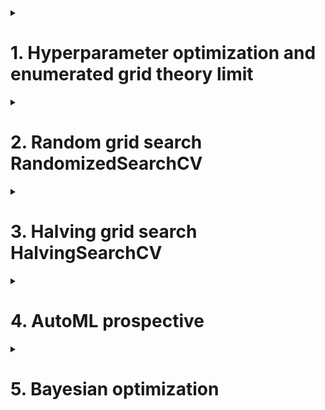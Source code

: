 <details>
<summary><h1>1. Hyperparameter optimization and enumerated grid theory limit</h1></summary>
  
Hpyerparameter optimization method mainly includes 4 categories:
  - Grid search optimization method
  - Baysian optimization method
  - Gradient-based optimization method
  - Searm optimization method (evolutionary algorithm, genetic algorithm)

Disadvantage of grid search: large amount of possible candidates

Following is a benchmark result using grid search.
```python
from sklearn.ensemble import RandomForestRegressor as RFR
from sklearn.model_selection import corss_validate, KFold, GridSearchCV

X=data.iloc[:,:-1]
y=data.iloc[:,-1]

# parameter space
param_grid_simple = {
    "criterion": ["squared_error", "poisson"],
    "n_estimators": [*range(20,100,5)],
    "max_depth": [*range(10,25,2)],
    "max_fatures": ["log2", "sqrt", 16, 32, 64, "auto"],
    "min_impurity_decrease": [*np.arange(0,5,10)]
}

reg=RFR(random_state=1412, verbose=True, n_jobs=-1)
cv=KFold(n_splits=5, shuffle=True, random_state=1412)
search=GridSearchCV(estimator=reg,
                    param_grid=param_grid_simple,
                    scoring="neg_mean_squared_error",
                    verbose=True,
                    cv=cv,
                    n_jobs=-1)

start=time.time()
search.fit(X,y)
print(time.time()-start)

search.best_estimator_
abs(search.best_score_)**0.5

ad_reg=RFR(n_estimators=85, max_depth=23, max_features=16, random_state=1412)

cv=KFold(n_splits=5, shuffle=True, random_state=1412)
result_post_adjusted=cross_validate(ad_reg,
                                    X, y,
                                    cv=cv,
                                    scoring="neg_mean_squared_error",
                                    return_train_score=True,
                                    verbose=True,
                                    n_jobs=-1
                                    )

def RMSE(cvresult,key):
  return (abs(cvresult[key])**0.5).mean()

def count_space(param):
  no_option=1
  for i in param_grid_simple:
    no_option*=len(param_grid_simple[i])
  print(no_option)

def rebuild_on_best_param(ad_reg):
  cv=KFold(n_splits=5, shuffle=True, random_state=1412)
  result_post_adjusted=cross_validated(ad_reg,
                                       X,y,
                                       cv=cv,
                                       scoring="neg_mean_squared_error",
                                       return_train_score=True,
                                       verbose=True,
                                       n_jobs=-1)
  print("Training RMSE:{:.3f}".format(RMSE(result_post_adjusted, "train_score")))
  print("Testing RMSE:{:.3f}".format(RMSE(result_post_adjusted, "test_score")))
```

</details>

<details>
<summary><h1>2. Random grid search RandomizedSearchCV</h1></summary>

## 2.1 Random grid search basic principles
Random search cross-validation is a technique that searches for the optimal hyperparameters of a model by evaluating the model's performance on random combinations of hyperparameter values. The idea is to define a set of hyperparameters and a range of values for each hyperparameter, and then randomly sample values from these ranges to create different combinations of hyperparameters. This process is repeated a specified number of times, and the best combination of hyperparameters that produces the best performance on a validation set is selected.

The random search cross-validation technique can be implemented using the RandomizedSearchCV class from the scikit-learn library in Python. The RandomizedSearchCV class takes as input a machine learning model, a distribution of hyperparameters, and a cross-validation strategy. The distribution of hyperparameters specifies how to sample values from each hyperparameter range.

Random search cross-validation (RandomizedSearchCV) is another powerful technique for optimizing the hyperparameters of a machine learning model. It works in a similar way to grid search cross-validation, but instead of searching over a predefined grid of hyperparameters, it samples them randomly from a distribution. In this blog, we will discuss the concept of random search cross-validation and provide a code example in Python.

## 2.2 Random grid search implementation
```python
from sklearn.model_selection import RandomizedSearchCV

param_grid_simple = {"citerion": ["squared_error","poisson"],
                     "n_estimators": [*range(20,100,5)],
                     "max_depth": [*range(10,25,2)],
                     "max_features": ["log2", "sqrt", 16,32,64,"auto"],
                     "min_impurity_decrease": [*np.arange(0,5,10)]
                    }

reg = RFR(random_state=1412, verbose=True, n_jobs=-1)
cv = KFold(n_split=5, shuffle=True, random_state=1412)

search = RandomizedSearchCV(estimator=reg,
                            param_distributions=param_grid_simple,
                            n_iter=800,    # sub domain is 800
                            scoring="neg_mean_squared_error",
                            verbose=True,
                            cv=cv,
                            random_state=1412,
                            n_jobs=-1)

start=time.time()
search.fit(X,y)
print(time.time()-start)

search.best_estimator_
abs(search.best_score_)**0.5

ad_reg=RFR(max_depth=24, max_features=16, min_impurity_decrease=0,
           n_estimators=85, n_jobs=-1, random_state=1412,
           verbose=True)

rebuild_on_best_param(ad_reg)   #or use refit()

```

```python
from mpl_toolkits.mplot3d import axes3d

p1,p2,MSE=axes3d.get_test_date(0.05)

len(p1) #120
len(p2) #120

import numpy as np

n=10000

unsampled=np.random.randint(0,14400,14400-n)
p1,p2,MSE=axes3d.get_test_data(0.05)

MSE=MSE.ravel()
MSE[unsampled]=np.nan
MSE=MSE.reshape((120,120))

plt.figure(dpi=300)
ax=plt.axes(projection="3d")
ax.plot_wireframe(p1,p2,MSE,rstride=2,cstride=2,linewidth=0.5)
ax.zaxis.set_tick_params(labelsize=7)
ax.xaxis.set_tick_params(labelsize=7)
ax.yaxis.set_tick_params(labelsize=7)

MSE=MSE.ravel().tolist()
MSE=[x for x in MSE if str(x) != 'nan']
print(np.min(MSE))
```

## 2.3 Random grid search theory limitation
- The sampled subspace can reflect the distribution of the global space to a certain extent, and the larger the subspace is (the more parameter combinations it contains), the closer the distribution of the subspace is to the distribution of the global space.
- When the global space itself is dense enough, a very small subspace can also obtain a distribution similar to that of the global space.
- If the global space includes the theoretical minimum value of the loss function, then a subspace that is highly similar to the distribution of the global space is likely to also include the minimum value of the loss function, or include a series of secondary minimum values very close to the minimum value.
</details>

<details>
<summary><h1>3. Halving grid search HalvingSearchCV</h1></summary>
  
To fix the problem that enumeration grid search is too slow, sklearn presents two optimization methods: one is to **adjust the search space**, and the other is to **adjust the data for each training**. The method to adjust the search space is random grid search, and the method to adjust each training data is half grid search.

Part IV: Why I Choose HalvingGridSearch? HalvingGridSearch checks a lot of boxes for me:
- Speed: The principle of ‘successive halving’ rapidly reduces the search space, making it far faster than traditional methods, particularly with large parameter sets.
- Performance: It holds its own against GridSearchCV in terms of performance and, in certain situations, even outdoes it.
- Flexibility: With adjustable options for resource allocation, it allows for greater control over the process.
```python
class sklearn.model_selection.HalvingGridSearchCV(estimator, param_grid, *, factor=3, resource='n_samples',max_resources='auto', min_resources='exhaust', aggressive_elimination=False, cv=5, scoring=None, refit=True, error_score=nan, return_train_score=True, random_state=None, n_jobs=None, verbose=0)
```
> [!TIP]
> According to sklearn, HalvingGridSearch: The search strategy starts evaluating all the candidates with a small amount of resources and iteratively selects the best candidates, using more and more resources.

## 3.1 Halving grid search procedure

HalvingSearchCV procedure:
- First, a small self-d0 is randomly sampled from the full data set without replacement, and the performance of all parameter combinations is verified on d0. According to the verification results on d0, the half of the parameter combinations with the lowest score 1/2 will be eliminated.
- Then, a subset d1 that is twice as large as d0 is sampled from the full data set without replacement, and the performance of the remaining half of the parameter combinations is verified on d1. According to the verification results on d1, the parameter combinations with the lowest 1/2 score will be eliminated.
- Then sample d2, which is twice as large as d1, from the full data set without replacement, and verify the performance of the remaining 1/4 parameter combination on d2. According to the verification results on d2, the parameter combinations with the lowest 1/2 score will be eliminated.

| Iteration  | Number of Sample Data | Number of Hyperparameter |
| ------------- | ------------- | ------------- |
| 1  | S  | C  |
| 2  | 2S  | 1/2 * C  |
| 3  | 4S  | 1/4 * C  |
| ...  |  |   |


> [!IMPORTANT]
> When **1/n * C <= 1 or nS > total sample data**, then the iteration will stop. Also, S should not be too small, and total amount data must be large enough.

> [!TIP]
> Halving grid search does not perform well on small sample data sets

## 3.2 Halving grid search implementation

```python
from sklearn.experimental import enable_halving_search_cv  
from sklearn.model_selection import HalvingGridSearchCV, GridSearchCV
from sklearn.ensemble import RandomForestClassifier
from sklearn.datasets import make_classification
import time

# Create a synthetic dataset
X, y = make_classification(n_samples=1000, n_features=20, n_informative=2, random_state=42)

# Define the model and parameter grid
model = RandomForestClassifier(random_state=42)
param_grid = {'n_estimators': [10, 50, 100, 200], 'max_depth': [None, 10, 20, 30], 'criterion': ['gini', 'entropy']}

# Set up HalvingGridSearchCV
search_halving = HalvingGridSearchCV(model, param_grid, cv=5, factor=2, resource='n_samples', min_resource=10, aggressive_elimination=True)

# Set up GridSearchCV
search_normal = GridSearchCV(model, param_grid, cv=5)

# Fit the data and measure the time for HalvingGridSearchCV
start = time.time()
search_halving.fit(X, y)
end = time.time()
print("HalvingGridSearchCV Time:", end - start)

# Fit the data and measure the time for GridSearchCV
start = time.time()
search_normal.fit(X, y)
end = time.time()
print("GridSearchCV Time:", end - start)
```

## 3.3 Halving random grid search
The search strategy starts evaluating all the candidates with a small amount of resources and iteratively selects the best candidates, using more and more resources.

The candidates are sampled at random from the parameter space and the number of sampled candidates is determined by n_candidates.
```python
class sklearn.model_selection.HalvingRandomSearchCV(estimator, param_distributions, *, n_candidates='exhaust', factor=3, resource='n_samples', max_resources='auto', min_resources='smallest', aggressive_elimination=False, cv=5, scoring=None, refit=True, error_score=nan, return_train_score=True, random_state=None, n_jobs=None, verbose=0)
```

</details>

<details>
<summary><h1>4. AutoML prospective</h1></summary>

AutoML, or automated machine learning, is the process of using automation to apply machine learning (ML) models to real-world problems. This can include every stage from starting with a raw dataset to building a machine learning model ready for deployment. AutoML can save time and resources, and often provides faster, more accurate outputs than hand-coded algorithms.

AutoML can be used for the following tasks: Classification, Regression, Forecasting, Computer vision, and NLP.

Automated machine learning, also known as AutoML, is the process of automating the end-to-end process of building machine learning models. This includes tasks such as data preprocessing, feature engineering, model selection, and hyperparameter tuning.

![Procedure](https://dataknowsall.com/hs-fs/hubfs/hyper_00.png?width=800&height=522&name=hyper_00.png)

The goal of AutoML is to make it easier for non-experts to develop machine learning models, by providing a simple, user-friendly interface for training and deploying models. This can help to democratize machine learning and make it more accessible to a wider range of people, including those with little or no experience in data science.

For data scientists and MLOps teams, AutoML can reduce manual labor and simplify routine tasks, while allowing other parts of the organization to participate in the process of creating and deploying machine learning models.

## 4.1 Top AutoML frames
- Google AI Platform (Cloud AutoML)
- Microsoft Azure AutoML
- Amazon SageMaker Autopilot
- Auto-Sklearn

'Please see more Azure AutoML [examples here](https://github.com/Azure/azureml-examples/blob/main/sdk/python/jobs/automl-standalone-jobs/automl-forecasting-task-energy-demand/automl-forecasting-task-energy-demand-advanced.ipynb).

'[Azure Machine Learning CLI and Python SDK](https://learn.microsoft.com/en-us/azure/machine-learning/how-to-configure-auto-train?view=azureml-api-2&tabs=python).

'[Azure AutoML model](https://medium.com/data-science-at-microsoft/azure-automl-quickly-build-high-quality-ml-models-3b53733da2d).

'[AutoML examples](https://github.com/Azure/azureml-examples/blob/main/sdk/python/jobs/automl-standalone-jobs/automl-forecasting-task-energy-demand/automl-forecasting-task-energy-demand-advanced.ipynb).

'[AutoML in Azure](https://learn.microsoft.com/en-us/azure/machine-learning/tutorial-first-experiment-automated-ml?view=azureml-api-2).

</details>

<details>
<summary><h1>5. Bayesian optimization</h1></summary>

## 5.1 Bayesian optimization fundamentals
Bayesian Optimization has been widely used for the hyperparameter tuning purpose in the Machine Learning world. Despite the fact that there are many terms and math formulas involved, the concept behind turns out to be very simple.

Bayesian Optimization provides a principled technique based on Bayes Theorem to direct a search of a global optimization problem that is efficient and effective. It works by building a probabilistic model of the objective function, called the surrogate function, that is then searched efficiently with an acquisition function before candidate samples are chosen for evaluation on the real objective function.

Bayesian Optimization is often used in applied machine learning to tune the hyperparameters of a given well-performing model on a validation dataset.

### 5.1.1 Bayesian optimization basic procedure
- **Step 1: Define f(x) which is to be estimated and the domain of x**
- **Step 2: Select n values of x and calculate these x for corresponding f(x). (solve for the observed values)**

![Step_2](https://miro.medium.com/v2/resize:fit:786/format:webp/1*IduzsxNeH3LVFxdklmcVZQ.png)
  
- **Step 3: Based on the limited observations, the function is estimated (this assumption is called prior knowledge in Bayesian optimization), and the target value (maximum or minimum value) on the estimated f is obtained**

![Step_3](https://miro.medium.com/v2/resize:fit:786/format:webp/1*R9lZWgSX3_Fw_rWDXECFvA.png)

![Step_3](https://miro.medium.com/v2/resize:fit:786/format:webp/1*JZCYS8kB_imt9mlaHon3YQ.png)

Surrogate models in Bayesian optimization serve as a proxy for the true objective function. They capture the uncertainty in the function’s behavior and provide predictions or estimates of the function’s values at unobserved points within the search space. By iteratively updating the surrogate model based on observed function evaluations, Bayesian optimization guides the search towards regions of the search space likely to contain the optimal solution.

Gaussian processes (GPs) are commonly used as surrogate models in Bayesian optimization. A Gaussian process defines a distribution over functions, where any finite set of function values follows a multivariate Gaussian distribution. In the context of Bayesian optimization, a GP is used to model the unknown objective function, and it provides a posterior distribution over the function values given the observed data. '[More details](https://medium.com/@okanyenigun/step-by-step-guide-to-bayesian-optimization-a-python-based-approach-3558985c6818)

- **Step 4: Define a rule to determine the next observation point to be calculated**

![Step_4](https://miro.medium.com/v2/resize:fit:1400/format:webp/1*e4hIYnTL76I5gTxQi-gH7g.png)

How do we choose the next point for the surrogate function?

Acquisition functions determine the next point or set of points to evaluate in the search space. It quantifies the potential utility or desirability of sampling a particular point based on the current state of the optimization process. The purpose of the acquisition function is to balance exploration and exploitation.

It takes into account both the predicted values of the surrogate model and the uncertainty associated with those predictions. It combines these two aspects to identify points that are expected to have high objective function values and (or) high uncertainty, indicating the potential for improvement. '[More details](https://medium.com/@okanyenigun/step-by-step-guide-to-bayesian-optimization-a-python-based-approach-3558985c6818)

There are several acquisition functions used in Bayesian optimization: Expected Improvement, Upper Confidence Bound, Probability of Improvement.

- **Step 5: Iterate above steps 2-4, untile the assumption distribution satisfy our requirements, or all calculation resource are used up (for example, at most m observations, or at most allowed t run-time minutes). Then output current curve's maximum or minimum**

![Procedure](https://upload.wikimedia.org/wikipedia/commons/thumb/0/02/GpParBayesAnimationSmall.gif/439px-GpParBayesAnimationSmall.gif)

### 5.1.2 Bayesian optimization for Hyperparameter Optimization

When bayesian is used for hyperparameter optimization, some points needs to be noted:
- When Bayesian optimization is not used for HPO, f(x) can be totally blackbox function (don't know f(x) expression, only know x and f(x) corresponding relations); When Bayesian optimization is used for HPO, f(x) usually is loss function and we know loss function expressions, but we do not know loss functions specific characstics.
- When used in HPO, x are hyperparameter space and are high dimensionals.
- Initial observed number of points n and final maximum observed number of points m are both bayesian optimization parameters. Maximum observed number determines bayesian optimization iteration times.
- In step 3, we use probability **surrogate model** to estimate the function distribution. Surrogate model can predict x's corresponding value fx and the confidence level for this fx value (can be mean and variance). Surrogate model can be Gaussian Processes or Gaussian Mixed Model's TPE processes
- In step 4, The rule to determine next observation point is called **Aquisition Function**. AF estimates how next osbervation will affect current curve. AF can be Probability of improvement, Expectation improvement, Upper confidence bound, Entropy.

## 5.2 Bayesian optimization implementation

Please noted: following three bayesian optimization are not supported in Python parallel or acceleration (like sklearn's n_jobs parameter), but these can be deployed in distributed calculation platforms

- Bayes_opt
```python
#pip install bayesian-optimization
#conda install -c conda-forge bayesian-optimization
```
- Hyperopt
```python
#pip install hyperopt
```
- Optuna
```python
#pip install optuna
```
- Skopt
```python
#pip install scikit-optimize
```

```python
import numpy as np
import pandas as pd
import time
import os

import sklearn
from sklearn.ensemble import RandomForestRegressor as RFR
from sklearn.model_selection import KFold, cross_validate

from bayes_opt import BayesianOptimization

import hyperopt
from hyperopt import hp, fmin, tpe, Trials, partial
from hyperopt.early_stop import no_progress_loss

import optuna

X=data.iloc[:,:-1]
y=data.iloc[:,-1]
```
### 5.2.1 bayesian-optimization (two-star recommend)





### 5.2.2 hyperopt (four-star recommend)

### 5.2.3 optuna (four-star recommend)
</details>
























